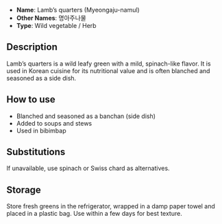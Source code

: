 - **Name**: Lamb’s quarters (Myeongaju-namul)
- **Other Names**: 명아주나물
- **Type**: Wild vegetable / Herb

## Description

Lamb’s quarters is a wild leafy green with a mild, spinach-like flavor. It is used in Korean cuisine for its nutritional value and is often blanched and seasoned as a side dish.

## How to use

- Blanched and seasoned as a banchan (side dish)
- Added to soups and stews
- Used in bibimbap

## Substitutions

If unavailable, use spinach or Swiss chard as alternatives.

## Storage

Store fresh greens in the refrigerator, wrapped in a damp paper towel and placed in a plastic bag. Use within a few days for best texture. 